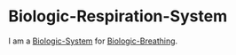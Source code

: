 # Biologic-Respiration-System

I am a [Biologic-System](40000021.md) for [Biologic-Breathing](40000056.md).
